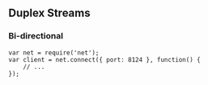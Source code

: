 ##  Duplex Streams

### Bi-directional
<!-- .element: class="fragment" -->

```
var net = require('net');
var client = net.connect({ port: 8124 }, function() {
    // ...
});
```
<!-- .element: class="fragment" -->

